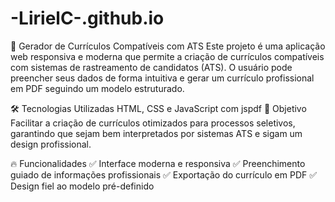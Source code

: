 # -LirielC-.github.io

🚀 Gerador de Currículos Compatíveis com ATS
Este projeto é uma aplicação web responsiva e moderna que permite a criação de currículos compatíveis com sistemas de rastreamento de candidatos (ATS). O usuário pode preencher seus dados de forma intuitiva e gerar um currículo profissional em PDF seguindo um modelo estruturado.

🛠 Tecnologias Utilizadas
HTML, CSS e JavaScript com jspdf
🎯 Objetivo
Facilitar a criação de currículos otimizados para processos seletivos, garantindo que sejam bem interpretados por sistemas ATS e sigam um design profissional.

🔥 Funcionalidades
✅ Interface moderna e responsiva
✅ Preenchimento guiado de informações profissionais
✅ Exportação do currículo em PDF
✅ Design fiel ao modelo pré-definido
